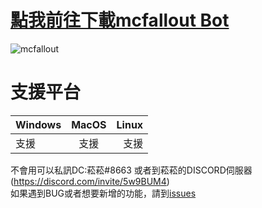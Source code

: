    [點我前往下載mcfallout Bot](https://github.com/rrt467778/mcfallout-Bot/releases)
===============================================================
![mcfallout](https://imgur.dcard.tw/cdQkFXQ.png"廢土伺服器logo")    

# 支援平台
| Windows| MacOS | Linux |
|:-------|:-----:|------:|
| 支援 |  支援 |   支援 |  

不會用可以私訊DC:菘菘#8663  或者到菘菘的DISCORD伺服器(https://discord.com/invite/5w9BUM4)   
如果遇到BUG或者想要新增的功能，請到[issues](https://github.com/rrt467778/mcfallout-Bot/issues)   
 
